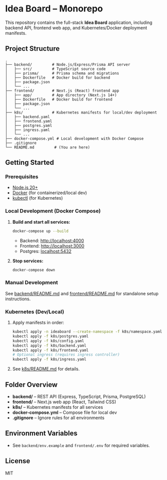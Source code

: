 # Idea Board – Monorepo

This repository contains the full-stack **Idea Board** application, including backend API, frontend web app, and Kubernetes/Docker deployment manifests.

## Project Structure

```
.
├── backend/         # Node.js/Express/Prisma API server
│   ├── src/         # TypeScript source code
│   ├── prisma/      # Prisma schema and migrations
│   ├── Dockerfile   # Docker build for backend
│   ├── package.json
│   └── ...
├── frontend/        # Next.js (React) frontend app
│   ├── app/         # App directory (Next.js 14+)
│   ├── Dockerfile   # Docker build for frontend
│   ├── package.json
│   └── ...
├── k8s/             # Kubernetes manifests for local/dev deployment
│   ├── backend.yaml
│   ├── frontend.yaml
│   ├── postgres.yaml
│   ├── ingress.yaml
│   └── ...
├── docker-compose.yml # Local development with Docker Compose
├── .gitignore
└── README.md         # (You are here)
```

## Getting Started

### Prerequisites

- [Node.js 20+](https://nodejs.org/)
- [Docker](https://www.docker.com/) (for containerized/local dev)
- [kubectl](https://kubernetes.io/docs/tasks/tools/) (for Kubernetes)

### Local Development (Docker Compose)

1. **Build and start all services:**
   ```bash
   docker-compose up --build
   ```
   - Backend: [http://localhost:4000](http://localhost:4000)
   - Frontend: [http://localhost:3000](http://localhost:3000)
   - Postgres: [localhost:5432](http://localhost:5432)

2. **Stop services:**
   ```bash
   docker-compose down
   ```

### Manual Development

See [backend/README.md](backend/README.md) and [frontend/README.md](frontend/README.md) for standalone setup instructions.

### Kubernetes (Dev/Local)

1. Apply manifests in order:
   ```bash
   kubectl apply -n ideaboard --create-namespace -f k8s/namespace.yaml
   kubectl apply -f k8s/postgres.yaml
   kubectl apply -f k8s/config.yaml
   kubectl apply -f k8s/backend.yaml
   kubectl apply -f k8s/frontend.yaml
   # Optional ingress (requires ingress controller)
   kubectl apply -f k8s/ingress.yaml
   ```

2. See [k8s/README.md](k8s/README.md) for details.

## Folder Overview

- **backend/** – REST API (Express, TypeScript, Prisma, PostgreSQL)
- **frontend/** – Next.js web app (React, Tailwind CSS)
- **k8s/** – Kubernetes manifests for all services
- **docker-compose.yml** – Compose file for local dev
- **.gitignore** – Ignore rules for all environments

## Environment Variables

- See `backend/env.example` and `frontend/.env` for required variables.

## License

MIT

